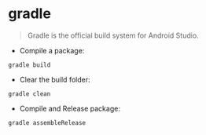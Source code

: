 # gradle

> Gradle is the official build system for Android Studio.

- Compile a package:

`gradle build`

- Clear the build folder:

`gradle clean`

- Compile and Release package:

`gradle assembleRelease`

